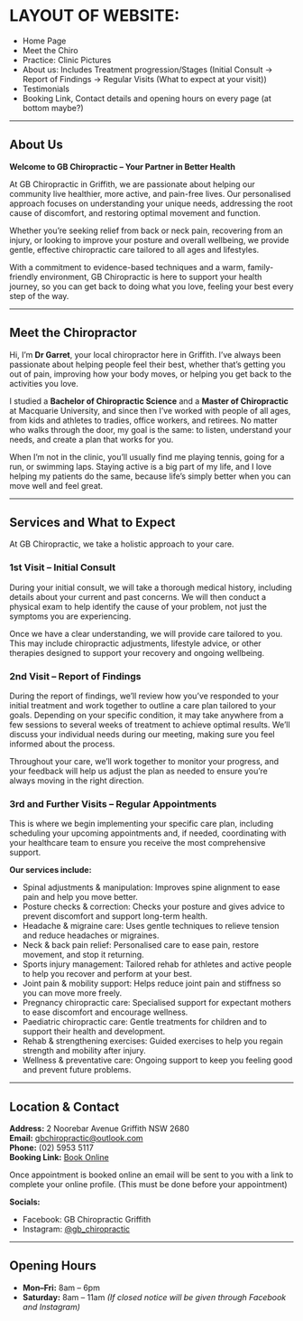 # LAYOUT OF WEBSITE:

- Home Page
- Meet the Chiro
- Practice: Clinic Pictures
- About us: Includes Treatment progression/Stages (Initial Consult → Report of Findings → Regular Visits (What to expect at your visit))
- Testimonials
- Booking Link, Contact details and opening hours on every page (at bottom maybe?)

---

## About Us

**Welcome to GB Chiropractic – Your Partner in Better Health**

At GB Chiropractic in Griffith, we are passionate about helping our community live healthier, more active, and pain-free lives. Our personalised approach focuses on understanding your unique needs, addressing the root cause of discomfort, and restoring optimal movement and function.

Whether you’re seeking relief from back or neck pain, recovering from an injury, or looking to improve your posture and overall wellbeing, we provide gentle, effective chiropractic care tailored to all ages and lifestyles.

With a commitment to evidence-based techniques and a warm, family-friendly environment, GB Chiropractic is here to support your health journey, so you can get back to doing what you love, feeling your best every step of the way.

---

## Meet the Chiropractor

Hi, I’m **Dr Garret**, your local chiropractor here in Griffith. I’ve always been passionate about helping people feel their best, whether that’s getting you out of pain, improving how your body moves, or helping you get back to the activities you love.

I studied a **Bachelor of Chiropractic Science** and a **Master of Chiropractic** at Macquarie University, and since then I’ve worked with people of all ages, from kids and athletes to tradies, office workers, and retirees. No matter who walks through the door, my goal is the same: to listen, understand your needs, and create a plan that works for you.

When I’m not in the clinic, you’ll usually find me playing tennis, going for a run, or swimming laps. Staying active is a big part of my life, and I love helping my patients do the same, because life’s simply better when you can move well and feel great.

---

## Services and What to Expect

At GB Chiropractic, we take a holistic approach to your care.

### 1st Visit – Initial Consult

During your initial consult, we will take a thorough medical history, including details about your current and past concerns. We will then conduct a physical exam to help identify the cause of your problem, not just the symptoms you are experiencing.

Once we have a clear understanding, we will provide care tailored to you. This may include chiropractic adjustments, lifestyle advice, or other therapies designed to support your recovery and ongoing wellbeing.

### 2nd Visit – Report of Findings

During the report of findings, we’ll review how you’ve responded to your initial treatment and work together to outline a care plan tailored to your goals. Depending on your specific condition, it may take anywhere from a few sessions to several weeks of treatment to achieve optimal results. We’ll discuss your individual needs during our meeting, making sure you feel informed about the process.

Throughout your care, we’ll work together to monitor your progress, and your feedback will help us adjust the plan as needed to ensure you’re always moving in the right direction.

### 3rd and Further Visits – Regular Appointments

This is where we begin implementing your specific care plan, including scheduling your upcoming appointments and, if needed, coordinating with your healthcare team to ensure you receive the most comprehensive support.

**Our services include:**

- Spinal adjustments & manipulation: Improves spine alignment to ease pain and help you move better.
- Posture checks & correction: Checks your posture and gives advice to prevent discomfort and support long-term health.
- Headache & migraine care: Uses gentle techniques to relieve tension and reduce headaches or migraines.
- Neck & back pain relief: Personalised care to ease pain, restore movement, and stop it returning.
- Sports injury management: Tailored rehab for athletes and active people to help you recover and perform at your best.
- Joint pain & mobility support: Helps reduce joint pain and stiffness so you can move more freely.
- Pregnancy chiropractic care: Specialised support for expectant mothers to ease discomfort and encourage wellness.
- Paediatric chiropractic care: Gentle treatments for children and to support their health and development.
- Rehab & strengthening exercises: Guided exercises to help you regain strength and mobility after injury.
- Wellness & preventative care: Ongoing support to keep you feeling good and prevent future problems.

---

## Location & Contact

**Address:** 2 Noorebar Avenue Griffith NSW 2680  
**Email:** gbchiropractic@outlook.com  
**Phone:** (02) 5953 5117  
**Booking Link:** [Book Online](https://gbchiro.bookings.pracsuite.com)

Once appointment is booked online an email will be sent to you with a link to complete your online profile. (This must be done before your appointment)

**Socials:**

- Facebook: GB Chiropractic Griffith
- Instagram: [@gb_chiropractic](https://www.instagram.com/gb_chiropractic)

---

## Opening Hours

- **Mon–Fri:** 8am – 6pm
- **Saturday:** 8am – 11am _(If closed notice will be given through Facebook and Instagram)_
